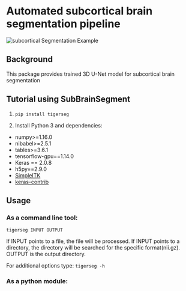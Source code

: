 # Automated subcortical brain segmentation pipeline
![subcortical Segmentation Example](doc/tumor_segmentation_illusatration.gif)

## Background
This package provides trained 3D U-Net model for subcortical brain segmentation


## Tutorial using SubBrainSegment

1. ```pip install tigerseg```

2. Install Python 3 and dependencies:
* numpy>=1.16.0
* nibabel>=2.5.1
* tables>=3.6.1
* tensorflow-gpu==1.14.0
* Keras == 2.0.8
* h5py==2.9.0
* [SimpleITK](https://simpleitk.readthedocs.io/en/master/gettingStarted.html)
* [keras-contrib](https://github.com/keras-team/keras-contrib)


## Usage

### As a command line tool:

```tigerseg INPUT OUTPUT```

If INPUT points to a file, the file will be processed. If INPUT points to a directory, the directory will be searched for the specific format(nii.gz).
OUTPUT is the output directory.

For additional options type:
```tigerseg -h```



### As a python module:
